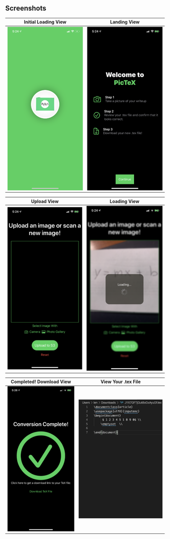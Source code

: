 ## Screenshots

| Initial Loading View | Landing View  |
| :------------------: | :-----------: |
|   ![](splash.PNG)    | ![](land.PNG) |

|   Upload View   | Loading View  |
| :-------------: | :-----------: |
| ![](upload.PNG) | ![](load.PNG) |

| Completed! Download View | View Your .tex File |
| :----------------------: | :-----------------: |
|    ![](download.PNG)     |    ![](tex.png)     |
